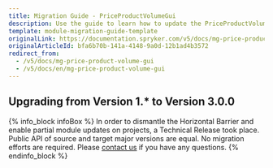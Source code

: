 ```yaml
---
title: Migration Guide - PriceProductVolumeGui
description: Use the guide to learn how to update the PriceProductVolumeGui module to a newer version.
template: module-migration-guide-template
originalLink: https://documentation.spryker.com/v5/docs/mg-price-product-volume-gui
originalArticleId: bfa6b70b-141a-4148-9a0d-12b1ad4b3572
redirect_from:
  - /v5/docs/mg-price-product-volume-gui
  - /v5/docs/en/mg-price-product-volume-gui
---
```


## Upgrading from Version 1.* to Version 3.0.0
{% info_block infoBox %}
In order to dismantle the Horizontal Barrier and enable partial module updates on projects, a Technical Release took place. Public API of source and target major versions are equal. No migration efforts are required. Please [contact us](https://spryker.com/en/support/) if you have any questions.
{% endinfo_block %}
